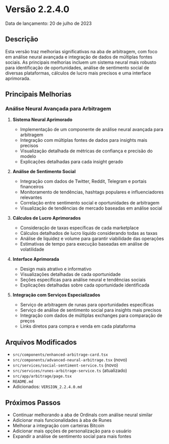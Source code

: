 # Versão 2.2.4.0

Data de lançamento: 20 de julho de 2023

## Descrição

Esta versão traz melhorias significativas na aba de arbitragem, com foco em análise neural avançada e integração de dados de múltiplas fontes sociais. As principais melhorias incluem um sistema neural mais robusto para identificação de oportunidades, análise de sentimento social de diversas plataformas, cálculos de lucro mais precisos e uma interface aprimorada.

## Principais Melhorias

### Análise Neural Avançada para Arbitragem
1. **Sistema Neural Aprimorado**
   - Implementação de um componente de análise neural avançada para arbitragem
   - Integração com múltiplas fontes de dados para insights mais precisos
   - Visualização detalhada de métricas de confiança e precisão do modelo
   - Explicações detalhadas para cada insight gerado

2. **Análise de Sentimento Social**
   - Integração com dados de Twitter, Reddit, Telegram e portais financeiros
   - Monitoramento de tendências, hashtags populares e influenciadores relevantes
   - Correlação entre sentimento social e oportunidades de arbitragem
   - Visualização de tendências de mercado baseadas em análise social

3. **Cálculos de Lucro Aprimorados**
   - Consideração de taxas específicas de cada marketplace
   - Cálculos detalhados de lucro líquido considerando todas as taxas
   - Análise de liquidez e volume para garantir viabilidade das operações
   - Estimativas de tempo para execução baseadas em análise de volatilidade

4. **Interface Aprimorada**
   - Design mais atrativo e informativo
   - Visualizações detalhadas de cada oportunidade
   - Seções específicas para análise neural e tendências sociais
   - Explicações detalhadas sobre cada oportunidade identificada

5. **Integração com Serviços Especializados**
   - Serviço de arbitragem de runas para oportunidades específicas
   - Serviço de análise de sentimento social para insights mais precisos
   - Integração com dados de múltiplas exchanges para comparação de preços
   - Links diretos para compra e venda em cada plataforma

## Arquivos Modificados

- `src/components/enhanced-arbitrage-card.tsx`
- `src/components/advanced-neural-arbitrage.tsx` (novo)
- `src/services/social-sentiment-service.ts` (novo)
- `src/services/runes-arbitrage-service.ts` (atualizado)
- `src/app/arbitrage/page.tsx`
- `README.md`
- Adicionados: `VERSION_2.2.4.0.md`

## Próximos Passos

- Continuar melhorando a aba de Ordinals com análise neural similar
- Adicionar mais funcionalidades à aba de Runes
- Melhorar a integração com carteiras Bitcoin
- Adicionar mais opções de personalização para o usuário
- Expandir a análise de sentimento social para mais fontes
